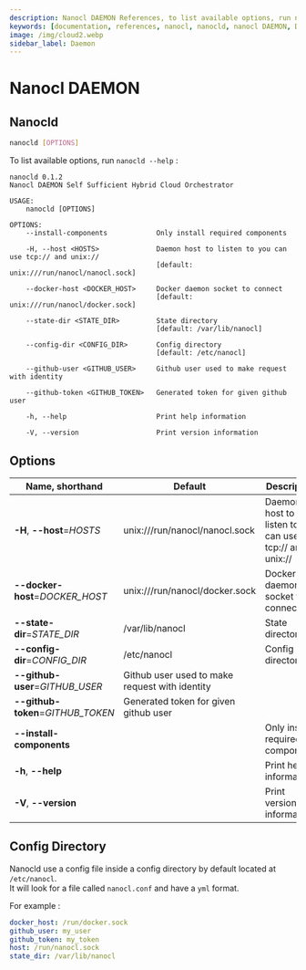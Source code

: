 ```yaml
---
description: Nanocl DAEMON References, to list available options, run nanocld --help
keywords: [documentation, references, nanocl, nanocld, nanocl DAEMON, DAEMON]
image: /img/cloud2.webp
sidebar_label: Daemon
---
```


# Nanocl DAEMON

## Nanocld

```sh
nanocld [OPTIONS]
```

To list available options, run `nanocld --help` :

```console
nanocld 0.1.2
Nanocl DAEMON Self Sufficient Hybrid Cloud Orchestrator

USAGE:
    nanocld [OPTIONS]

OPTIONS:
    --install-components            Only install required components

    -H, --host <HOSTS>              Daemon host to listen to you can use tcp:// and unix:// 
                                    [default: unix:///run/nanocl/nanocl.sock]

    --docker-host <DOCKER_HOST>     Docker daemon socket to connect
                                    [default: unix:///run/nanocl/docker.sock]

    --state-dir <STATE_DIR>         State directory
                                    [default: /var/lib/nanocl]

    --config-dir <CONFIG_DIR>       Config directory 
                                    [default: /etc/nanocl]

    --github-user <GITHUB_USER>     Github user used to make request with identity

    --github-token <GITHUB_TOKEN>   Generated token for given github user

    -h, --help                      Print help information

    -V, --version                   Print version information
```

## Options

| Name, shorthand      | Default | Description 
| -------------------- | ------- | -----------
| **-H**, **\--host**=*HOSTS* | unix:///run/nanocl/nanocl.sock | Daemon host to listen to you can use tcp:// and unix://
| **\--docker-host**=*DOCKER\_HOST* | unix:///run/nanocl/docker.sock | Docker daemon socket to connect
| **\--state-dir**=*STATE\_DIR* | /var/lib/nanocl | State directory
| **\--config-dir**=*CONFIG\_DIR* | /etc/nanocl | Config directory
| **\--github-user**=*GITHUB\_USER* |  Github user used to make request with identity
| **\--github-token**=*GITHUB\_TOKEN* | Generated token for given github user
| **\--install-components** |  | Only install required components
| **-h**, **\--help** | | Print help information
| **-V**, **\--version** | | Print version information


## Config Directory

Nanocld use a config file inside a config directory by default located at `/etc/nanocl`. <br />
It will look for a file called `nanocl.conf` and have a `yml` format.

For example :

```yaml
docker_host: /run/docker.sock
github_user: my_user
github_token: my_token
host: /run/nanocl.sock
state_dir: /var/lib/nanocl
```

